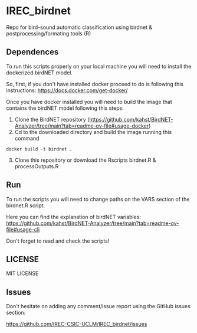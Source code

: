 # IREC_birdnet
Repo for bird-sound automatic classification using birdnet &amp; postprocessing/formating tools (R) 

## Dependences

To run this scripts properly on your local machine you will need to install the dockerized birdNET model. 

So, first, if you don't have installed docker proceed to do is following this instructions: 
https://docs.docker.com/get-docker/

Once you have docker installed you will need to build the image that contains the birdNET model following this steps:

1) Clone the BirdNET repository (https://github.com/kahst/BirdNET-Analyzer/tree/main?tab=readme-ov-file#usage-docker)
2) Cd to the downloaded directory and build the image running this command 

```
docker build -t birdnet .
```

3) Clone this repository or download the Rscripts birdnet.R & processOutputs.R

## Run

To run the scripts you will need to change paths on the VARS section of the birdnet.R script.

Here you can find the explanation of birdNET variables: https://github.com/kahst/BirdNET-Analyzer/tree/main?tab=readme-ov-file#usage-cli

Don't forget to read and check the scripts!

## LICENSE

MIT LICENSE 

## Issues 

Don't hesitate on adding any comment/issue report using the GitHub issues section:

https://github.com/IREC-CSIC-UCLM/IREC_birdnet/issues 

